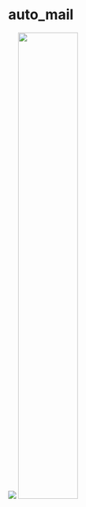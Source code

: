 # auto_mail

<img src="https://github.com/user-attachments/assets/83e448ae-c719-4bad-bf45-232ac9ea4153">
<img src="https://github.com/user-attachments/assets/6aab4c5a-ea3a-4055-afdc-b5a614887d71" width=49%>
